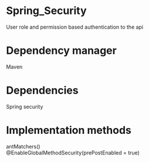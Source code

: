 # Spring_Security
User role and permission based authentication to the api

# Dependency manager
Maven

# Dependencies
Spring security

# Implementation methods
antMatchers()  
@EnableGlobalMethodSecurity(prePostEnabled = true)
